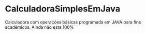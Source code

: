# CalculadoraSimplesEmJava
Calculadora com operações básicas programada em JAVA para fins acadêmicos. Ainda não esta 100%
